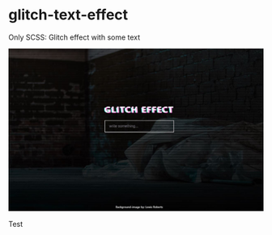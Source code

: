 # glitch-text-effect
Only SCSS: Glitch effect with some text

![alt text][img]

[img]: https://github.com/JlaPrs/glitch-text-effect/blob/master/glitch-text/src/img/Glitch-Effect.jpg "Glitch Text Effect with Input for changing text"

Test